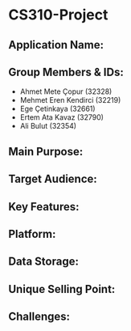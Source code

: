 # CS310-Project

## Application Name: 

## Group Members & IDs:
- Ahmet Mete Çopur (32328)
- Mehmet Eren Kendirci (32219)
- Ege Çetinkaya (32661)
- Ertem Ata Kavaz (32790)
- Ali Bulut (32354)

## Main Purpose:

## Target Audience:

## Key Features:

## Platform:

## Data Storage:

## Unique Selling Point:

## Challenges:
